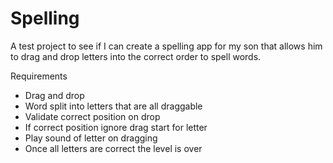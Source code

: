 # Spelling

A test project to see if I can create a spelling app for my son 
that allows him to drag and drop letters into the correct
order to spell words.

Requirements

* Drag and drop
* Word split into letters that are all draggable
* Validate correct position on drop
* If correct position ignore drag start for letter
* Play sound of letter on dragging
* Once all letters are correct the level is over
